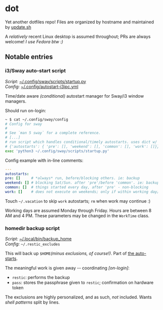 # dot

Yet another dotfiles repo! Files are organized by hostname and maintained by [update.sh](./update.sh)

A _relatively_ recent Linux desktop is assumed throughout; PRs are always welcome!
_I use Fedora btw :)_

## Notable entries

### i3/Sway auto-start script

_Script:_ [~/.config/sway/scripts/startup.py](./outerheaven.init3.home/.config/sway/scripts/startup.py)  
_Config:_ [~/.config/autostart-i3ipc.yml](./outerheaven.init3.home/.config/autostart-i3ipc.yml)

Time/date aware _(conditional)_ autostart manager for Sway/i3 window managers.

Should run on-login:

```bash
~ $ cat ~/.config/sway/config
# Config for sway
#
# See `man 5 sway` for a complete reference.
# [...]
# run script which handles conditional/timely autostarts. uses dict w/ this structure:
# {'autostarts': { 'pre': [], 'weekend': [], 'common': [], 'work': []}}
exec 'python3 ~/.config/sway/scripts/startup.py'
```

Config example with in-line comments:

```yaml
---
autostarts:
pre: []     # *always* run, before/blocking others. ie: backup
weekend: [] # blocking Sat/Sun. after 'pre'/before 'common'. ie: backup tier 2
common: []  # things started every day, after 'pre' - non-blocking
work: []    # does not execute on weekends; only if within working day/hours
```

Touch `~/.vacation` to skip `work` autostarts; `rm` when work may continue :)

Working days are assumed Monday through Friday. Hours are between 8 AM and 4 PM.
These parameters may be changed in the `WorkTime` class.

### homedir backup script

_Script:_ [~/.local/bin/backup_home](./outerheaven.init3.home/.local/bin/backup_home)  
_Config:_ `~/.restic_excludes`

This will back up `$HOME`_(minus exclusions, of course!)_. Part of
[the auto-starts](#i3sway-auto-start-script).

The meaningful work is given away -- coordinating _[on-login]_:

* `restic`: performs the backup
* `pass`: stores the passphrase given to `restic`; confirmation on hardware token

The exclusions are highly personalized, and as such, _not_ included. Wants _shell patterns_ split by lines.
